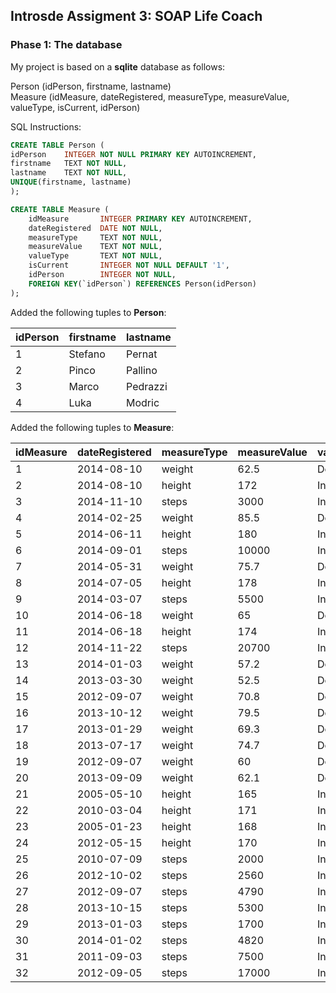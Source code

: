 ## Introsde Assigment 3: SOAP Life Coach

### Phase 1: **The database**
My project is based on a **sqlite** database as follows:

Person (idPerson, firstname, lastname)  
Measure (idMeasure, dateRegistered, measureType, measureValue, valueType, isCurrent, idPerson)

SQL Instructions:
```sql
CREATE TABLE Person (
idPerson	INTEGER NOT NULL PRIMARY KEY AUTOINCREMENT,
firstname	TEXT NOT NULL,
lastname	TEXT NOT NULL,
UNIQUE(firstname, lastname)
);

CREATE TABLE Measure (
	idMeasure		INTEGER PRIMARY KEY AUTOINCREMENT,
	dateRegistered	DATE NOT NULL,
	measureType		TEXT NOT NULL,
	measureValue	TEXT NOT NULL,
	valueType		TEXT NOT NULL,
	isCurrent		INTEGER NOT NULL DEFAULT '1',
	idPerson		INTEGER NOT NULL,
	FOREIGN KEY(`idPerson`) REFERENCES Person(idPerson)
);
```

Added the following tuples to **Person**:

|idPerson|firstname|lastname|
|--------|---------|--------|
|    1   | Stefano | Pernat |
|    2   |  Pinco  | Pallino|
|    3   |  Marco  |Pedrazzi|
|    4   |   Luka  | Modric |

Added the following tuples to **Measure**:

|idMeasure|dateRegistered|measureType|measureValue|valueType|isCurrent|idPerson|
|---------|--------------|-----------|------------|---------|---------|--------|
|    1    |  2014-08-10  |   weight  |    62.5    |  Double |    1    |    1   |
|    2    |  2014-08-10  |   height  |    172     | Integer |    1    |    1   |
|    3    |  2014-11-10  |   steps   |    3000    | Integer |    1    |    1   |
|    4    |  2014-02-25  |   weight  |    85.5    |  Double |    1    |    2   |
|    5    |  2014-06-11  |   height  |    180     | Integer |    1    |    2   |
|    6    |  2014-09-01  |   steps   |   10000    | Integer |    1    |    2   |
|    7    |  2014-05-31  |   weight  |    75.7    |  Double |    1    |    3   |
|    8    |  2014-07-05  |   height  |    178     | Integer |    1    |    3   |
|    9    |  2014-03-07  |   steps   |    5500    | Integer |    1    |    3   |
|   10    |  2014-06-18  |   weight  |     65     |  Double |    1    |    4   |
|   11    |  2014-06-18  |   height  |    174     | Integer |    1    |    4   |
|   12    |  2014-11-22  |   steps   |   20700    | Integer |    1    |    4   |
|   13    |  2014-01-03  |   weight  |    57.2    |  Double |    0    |    1   |
|   14    |  2013-03-30  |   weight  |    52.5    |  Double |    0    |    1   |
|   15    |  2012-09-07  |   weight  |    70.8    |  Double |    0    |    2   |
|   16    |  2013-10-12  |   weight  |    79.5    |  Double |    0    |    2   |
|   17    |  2013-01-29  |   weight  |    69.3    |  Double |    0    |    3   |
|   18    |  2013-07-17  |   weight  |    74.7    |  Double |    0    |    3   |
|   19    |  2012-09-07  |   weight  |     60     |  Double |    0    |    4   |
|   20    |  2013-09-09  |   weight  |    62.1    |  Double |    0    |    4   |
|   21    |  2005-05-10  |   height  |    165     | Integer |    0    |    1   |
|   22    |  2010-03-04  |   height  |    171     | Integer |    0    |    2   |
|   23    |  2005-01-23  |   height  |    168     | Integer |    0    |    3   |
|   24    |  2012-05-15  |   height  |    170     | Integer |    0    |    4   |
|   25    |  2010-07-09  |   steps   |    2000    | Integer |    0    |    1   |
|   26    |  2012-10-02  |   steps   |    2560    | Integer |    0    |    1   |
|   27    |  2012-09-07  |   steps   |    4790    | Integer |    0    |    2   |
|   28    |  2013-10-15  |   steps   |    5300    | Integer |    0    |    2   |
|   29    |  2013-01-03  |   steps   |    1700    | Integer |    0    |    3   |
|   30    |  2014-01-02  |   steps   |    4820    | Integer |    0    |    3   |
|   31    |  2011-09-03  |   steps   |    7500    | Integer |    0    |    4   |
|   32    |  2012-09-05  |   steps   |    17000   | Integer |    0    |    4   |





